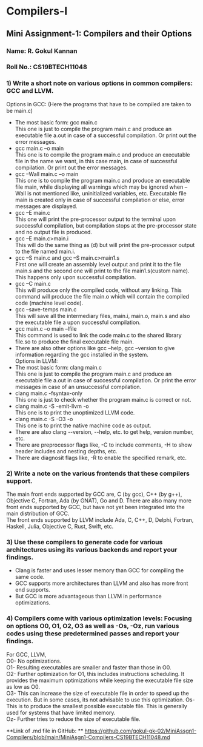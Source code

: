 # Compilers-I
## Mini Assignment-1: Compilers and their Options  

### Name: R. Gokul Kannan					              
### Roll No.: CS19BTECH11048

### 1) Write a short note on various options in common compilers: GCC and LLVM.  
Options in GCC: (Here the programs that have to be compiled are taken to be main.c)  
*	The most basic form: gcc main.c  
  This one is just to compile the program main.c and produce an executable file a.out in case of a successful compilation. Or print out the error messages.  
*	gcc main.c –o main  
  This one is to compile the program main.c and produce an executable file in the name we want, in this case main, in case of successful compilation. Or print out the error messages.  
*	gcc –Wall main.c –o main  
  This one is to compile the program main.c and produce an executable file main, while displaying all warnings which may be ignored when –Wall is not mentioned like, uninitialized variables, etc. Executable file main is created only in case of successful compilation or else, error messages are displayed.  
*	gcc –E main.c  
  This one will print the pre-processor output to the terminal upon successful compilation, but compilation stops at the pre-processor state and no output file is produced.  
*	gcc –E main.c>main.i  
  This will do the same thing as (d) but will print the pre-processor output to the file named main.i.  
*	gcc –S main.c and gcc –S main.c>main1.s  
  First one will create an assembly level output and print it to the file main.s and the second one will print to the file main1.s(custom name). This happens only upon successful compilation.  
*	gcc –C main.c  
  This will produce only the compiled code, without any linking. This command will produce the file main.o which will contain the compiled code (machine level code).  
*	gcc –save-temps main.c  
  This will save all the intermediary files, main.i, main.o, main.s and also the executable file a upon successful compilation.  
*	gcc main.c –o main –lfile  
  This command is used to link the code main.c to the shared library file.so to produce the final executable file main.    
*	There are also other options like gcc –help, gcc –version to give information regarding the gcc installed in the system.    
Options in LLVM:  
* The most basic form: clang main.c  
  This one is just to compile the program main.c and produce an executable file a.out in case of successful compilation. Or print the error messages in case of an unsuccessful compilation.  
 * clang main.c -fsyntax-only  
  This one is just to check whether the program main.c is correct or not.  
 * clang main.c -S -emit-llvm -o    
  This one is to print the unoptimized LLVM code.  
 * clang main.c -S -O3 -o  
  This one is to print the native machine code as output.  
 * There are also clang --version, --help, etc. to get help, version number, etc.  
 * There are preprocessor flags like, -C to include comments, -H to show header includes and nesting depths, etc.  
 * There are diagnosit flags like, -R<remark> to enable the specified remark, etc.  
 
 ### 2) Write a note on the various frontends that these compilers support.  
   The main front ends supported by GCC are, C (by gcc), C++ (by g++), Objective C, Fortran, Ada (by GNAT), Go and D. There are also many more front ends supported by GCC, but have not yet been integrated into the main distribution of GCC.  
   The front ends supported by LLVM include Ada, C, C++, D, Delphi, Fortran, Haskell, Julia, Objective C, Rust, Swift, etc.  
   
 ### 3) Use these compilers to generate code for various architectures using its various backends and report your findings.  
  * Clang is faster and uses lesser memory than GCC for compiling the same code.  
  * GCC supports more architectures than LLVM and also has more front end supports.  
  * But GCC is more advantageous than LLVM in performance optimizations.  

 ### 4) Compilers come with various optimization levels: Focusing on options O0, O1, O2, O3  as well as -Os, -Oz, run various codes using these predetermined passes and report your findings.  
 For GCC, LLVM,   
 O0- No optimizations.  
 O1- Resulting executables are smaller and faster than those in O0.  
 O2- Further optimization for O1, this includes instructions scheduling. It provides the maximum optimizations while keeping the executable file size as low as O0.  
 O3- This can increase the size of executable file in order to speed up the execution. But in some cases, its not advisable to use this optimization.
 Os- This is to produce the smallest possible executable file. This is generally used for systems that have limited memory.  
 Oz- Further tries to reduce the size of executable file. 
 
 
 **Link of .md file in GitHub: ** <https://github.com/gokul-gk-02/MiniAssgn1-Compilers/blob/main/MiniAsgn1-Compilers-CS19BTECH11048.md>
